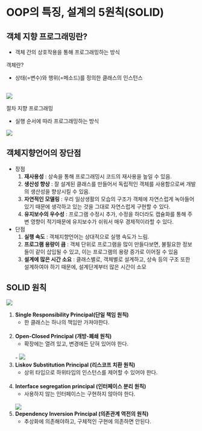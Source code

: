 # OOP의 특징, 설계의 5원칙(SOLID)
## **객체 지향 프로그래밍란?**
- 객체 간의 상호작용을 통해 프로그래밍하는 방식
  
객체란?
- 상태(=변수)와 행위(=메소드)를 정의한 클래스의 인스턴스
<br/>
<img src="https://github.com/DevTechGrowth/study_CS/assets/108642272/bdcd8805-79bc-484d-8358-63f2d13785ab">

절차 지향 프로그래밍

- 실행 순서에 따라 프로그래밍하는 방식
<img src="https://github.com/DevTechGrowth/study_CS/assets/108642272/34abde7c-c636-42e2-8717-7f255e5cce1e">

## **객체지향언어의 장단점**
- 장점
    1. **재사용성** : 상속을 통해 프로그래밍시 코드의 재사용을 높일 수 있음.
    2. **생산성 향상** : 잘 설계된 클래스를 만들어서 독립적인 객체를 사용함으로써 개발의 생산성을 향상시킬 수 있음.
    3. **자연적인 모델링** : 우리 일상생활의 모습의 구조가 객체에 자연스럽게 녹아들어 있기 때문에 생각하고 있는 것을 그대로 자연스럽게 구현할 수 있다.
    4. **유지보수의 우수성** : 프로그램 수정시 추가, 수정을 하더라도 캡슐화를 통해 주변 영향이 적기때문에 유지보수가 쉬워서 매우 경제적이라할 수 있다.
- 단점    
    1) **실행 속도** : 객체지향언어는 상대적으로 실행 속도가 느림.    
    2) **프로그램 용량이 큼** : 객체 단위로 프로그램을 많이 만들다보면, 불필요한 정보들이 같이 삽입될 수 있고, 이는 프로그램의 용량 증가로 이어질 수 있음    
    3) **설계에 많은 시간 소요** : 클래스별로, 객체별로 설계하고, 상속 등의 구조 또한 설계하여야 하기 때문에, 설계단계부터 많은 시간이 소모

## **SOLID 원칙**
<img src="https://github.com/DevTechGrowth/study_CS/assets/108642272/76282c89-aa46-448f-afdc-c5e798ba73b7">

1. **Single Responsibility Principal(단일 책임 원칙)**
    - 한 클래스는 하나의 책임만 가져야한다.
    <br/>
2. **Open-Closed Principal (개방-폐쇄 원칙)**
    - 확장에는 열려 있고, 변경에든 닫혀 있어야 한다.
   <br/>
    - <img src="https://github.com/DevTechGrowth/study_CS/assets/108642272/ce44e05a-c280-428c-b345-db6b5267f9e4">
    <br/>
3. **Liskov Substitution Principal (리스코프 치환 원칙)**
    - 상위 타입으로 하위타입의 인스턴스를 제어할 수 있어야 한다.
   <br/>
4. **Interface segregation principal (인터페이스 분리 원칙)**
    - 사용하지 않는 인터페이스는 구현하지 않아야 한다.
    <br/>
    <img src="https://github.com/DevTechGrowth/study_CS/assets/108642272/900f8560-3f66-45a1-8c0b-d6b6b045a8b5">
    <br/>
5. **Dependency Inversion Principal (의존관계 역전의 원칙)**
    - 추상화에 의존해야하고, 구체적인 구현에 의존하면 안된다.
